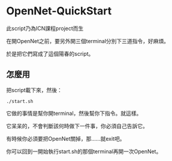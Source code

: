 # OpenNet-QuickStart

此script乃為ICN課程project而生

在開OpenNet之前，要另外開三個terminal分別下三道指令，好麻煩。

於是把它們寫成了這個陽春的script。

## 怎麼用


把script載下來，然後：

    ./start.sh

它做的事情是幫你開terminal，然後幫你下指令。就這樣。

它呆呆的，不會判斷該何時做下一件事，你必須自己告訴它。



有時候你必須要把OpenNet關掉，那……就exit吧。

你可以回到一開始執行start.sh的那個terminal再開一次OpenNet。
